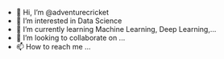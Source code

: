 - 👋 Hi, I’m @adventurecricket
- 👀 I’m interested in Data Science
- 🌱 I’m currently learning Machine Learning, Deep Learning,...
- 💞️ I’m looking to collaborate on ...
- 📫 How to reach me ...

<!---
adventurecricket/adventurecricket is a ✨ special ✨ repository because its `README.md` (this file) appears on your GitHub profile.
You can click the Preview link to take a look at your changes.
--->
